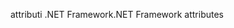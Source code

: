 <span data-ttu-id="a1fe6-101">attributi .NET Framework</span><span class="sxs-lookup"><span data-stu-id="a1fe6-101">.NET Framework attributes</span></span>